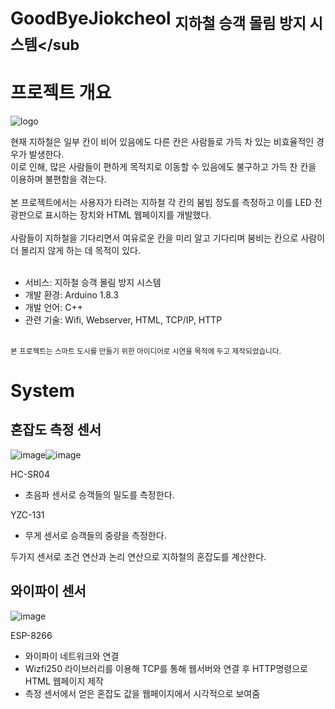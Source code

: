 

# GoodByeJiokcheol <sub>지하철 승객 몰림 방지 시스템</sub

# 프로젝트 개요

![logo](https://user-images.githubusercontent.com/63458653/88040826-70fd6e00-cb84-11ea-81a5-f29261b813df.PNG)

현재 지하철은 일부 칸이 비어 있음에도 다른 칸은 사람들로 가득 차 있는 
비효율적인 경우가 발생한다.<br>이로 인해, 많은 사람들이 편하게 목적지로 
이동할 수 있음에도 불구하고 가득 찬 칸을 이용하며 불편함을 겪는다. <br><br>
본 프로젝트에서는 사용자가 타려는 지하철 각 칸의 붐빔 정도를 측정하고
이를 LED 전광판으로 표시하는 장치와 HTML 웹페이지를 개발했다.<br><br>사람들이 지하철을 기다리면서 여유로운 칸을 미리 알고 기다리며 
붐비는 칸으로 사람이 더 몰리지 않게 하는 데 목적이 있다.
<br><br>
- 서비스: 지하철 승객 몰림 방지 시스템
- 개발 환경: Arduino 1.8.3
- 개발 언어: C++
- 관련 기술: Wifi, Webserver, HTML, TCP/IP, HTTP
<br>
<sup>본 프로젝트는 스마트 도시를 만들기 위한 아이디어로 시연을 목적에 두고 제작되었습니다.</sup>


# System
## 혼잡도 측정 센서
![image](https://user-images.githubusercontent.com/63458653/88042138-6cd25000-cb86-11ea-8e64-28755c343864.png)![image](https://user-images.githubusercontent.com/63458653/88047086-06e8c700-cb8c-11ea-82f8-3d05a544b0eb.png)

HC-SR04
- 초음파 센서로 승객들의 밀도를 측정한다.<br>

YZC-131
- 무게 센서로 승객들의 중량을 측정한다.

 두가지 센서로 조건 연산과 논리 연산으로 지하철의 혼잡도를 계산한다.
 <br>

## 와이파이 센서
![image](https://user-images.githubusercontent.com/63458653/88048361-254fc200-cb8e-11ea-90c6-945c957affc7.png)

ESP-8266
- 와이파이 네트워크와 연결
- Wizfi250 라이브러리를 이용해 TCP를 통해 웹서버와 연결 후 HTTP명령으로 HTML 웹페이지 제작
- 측정 센서에서 얻은 혼잡도 값을 웹페이지에서 시각적으로 보여줌 

